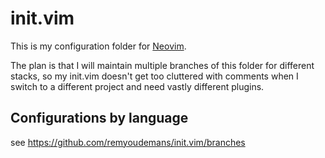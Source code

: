 # init.vim

This is my configuration folder for [Neovim](https://neovim.io/).

The plan is that I will maintain multiple branches of this folder for different stacks, so my init.vim doesn't get too cluttered with comments when I switch to a different project and need vastly different plugins.


## Configurations by language

see https://github.com/remyoudemans/init.vim/branches
